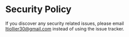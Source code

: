# Security Policy

If you discover any security related issues, please email ltiollier30@gmail.com instead of using the issue tracker.
